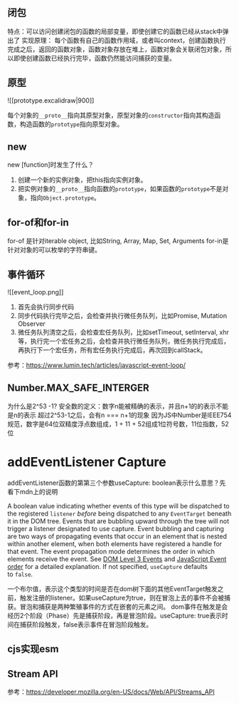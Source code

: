 

## 闭包

特点：可以访问创建闭包的函数的局部变量，即使创建它的函数已经从stack中弹出了
实现原理：
每个函数有自己的函数作用域，或者叫context，创建函数执行完成之后，返回的函数对象，函数对象存放在堆上，函数对象会关联闭包对象，所以即使创建函数已经执行完毕，函数仍然能访问捕获的变量。

## 原型
![[prototype.excalidraw|900]]

每个对象的`__proto__`指向其原型对象，原型对象的`constructor`指向其构造函数，构造函数的`prototype`指向原型对象。

## new
new \[function\]时发生了什么？
1. 创建一个新的实例对象，把this指向实例对象。
2. 把实例对象的`__proto__`指向函数的`prototype`，如果函数的`prototype`不是对象，指向`Object.prototype`。

## for-of和for-in
for-of 是针对iterable object, 比如String, Array, Map, Set, Arguments
for-in是针对对象的可以枚举的字符串键。

## 事件循环

![[event_loop.png]]
1. 首先会执行同步代码
2. 同步代码执行完毕之后，会检查并执行微任务队列，比如Promise, Mutation Observer
3. 微任务队列清空之后，会检查宏任务队列，比如setTimeout, setInterval, xhr等，执行完一个宏任务之后，会检查并执行微任务队列，微任务执行完成后，再执行下一个宏任务，所有宏任务执行完成后，再次回到callStack。

参考：https://www.lumin.tech/articles/javascript-event-loop/




## Number.MAX_SAFE_INTERGER
为什么是2^53 -1?
安全数的定义：数字n能被精确的表示，并且n+1的的表示不能是n的表示
超过2^53-1之后，会有n === n+1的现象
因为JS中Number是IEEE754规范，数字是64位双精度浮点数组成，1 + 11 + 52组成1位符号数，11位指数，52位


# addEventListener Capture
addEventListener函数的第第三个参数useCapture: boolean表示什么意思？先看下mdn上的说明
>
A boolean value indicating whether events of this type will be dispatched to the registered `listener` _before_ being dispatched to any `EventTarget` beneath it in the DOM tree. Events that are bubbling upward through the tree will not trigger a listener designated to use capture. Event bubbling and capturing are two ways of propagating events that occur in an element that is nested within another element, when both elements have registered a handle for that event. The event propagation mode determines the order in which elements receive the event. See [DOM Level 3 Events](https://www.w3.org/TR/DOM-Level-3-Events/#event-flow) and [JavaScript Event order](https://www.quirksmode.org/js/events_order.html#link4) for a detailed explanation. If not specified, `useCapture` defaults to `false`.

一个布尔值，表示这个类型的时间是否在dom树下面的其他EventTarget触发之前，触发注册的listener。如果useCapture为true，则在冒泡上去的事件不会被捕获。冒泡和捕获是两种繁殖事件的方式在嵌套的元素之间。
dom事件在触发是会经历2个阶段（Phase）先是捕获阶段，再是冒泡阶段。useCapture: true表示时间在捕获阶段触发，false表示事件在冒泡阶段触发。




## cjs实现esm



## Stream API
参考：https://developer.mozilla.org/en-US/docs/Web/API/Streams_API